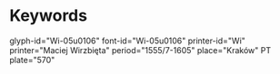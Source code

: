 # Keywords
glyph-id="Wi-05u0106"
font-id="Wi-05u0106"
printer-id="Wi"
printer="Maciej Wirzbięta"
period="1555/7-1605"
place="Kraków"
PT plate="570"
